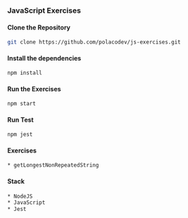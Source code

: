 ### JavaScript Exercises

#### Clone the Repository
```sh
git clone https://github.com/polacodev/js-exercises.git
```

#### Install the dependencies
```sh
npm install
```

#### Run the Exercises
```sh
npm start
```

#### Run Test
```sh
npm jest
```

#### Exercises
```sh
* getLongestNonRepeatedString
```

#### Stack

```sh
* NodeJS
* JavaScript
* Jest
```